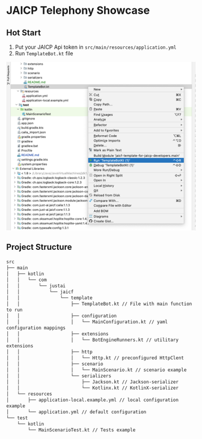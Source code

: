 # JAICP Telephony Showcase



## Hot Start

1. Put your JAICP Api token in `src/main/resources/application.yml`
2. Run `TemplateBot.kt` file

![Run Kotlin File](https://github.com/Denire/jaicf-template-for-jaicp-developers/raw/master/static/Run%20Kotlin%20File.png)

## Project Structure

```
src
├── main
│   ├── kotlin
│   │   └── com
│   │       └── justai
│   │           └── jaicf
│   │               └── template
│   │                   ├── TemplateBot.kt // File with main function to run
│   │                   ├── configuration 
│   │                   │   └── MainConfiguration.kt // yaml configuration mappings
│   │                   ├── extensions
│   │                   │   └── BotEngineRunners.kt // utilitary extensions
│   │                   ├── http
│   │                   │   └── Http.kt // preconfigured HttpClent
│   │                   ├── scenario
│   │                   │   └── MainScenario.kt // scenario example
│   │                   └── serializers
│   │                       ├── Jackson.kt // Jackson-serializer
│   │                       └── Kotlinx.kt // KotlinX-serializer
│   └── resources
│       ├── application-local.example.yml // local configuration example
│       └── application.yml // default configuration
└── test
    └── kotlin
        └── MainScenarioTest.kt // Tests example
```

